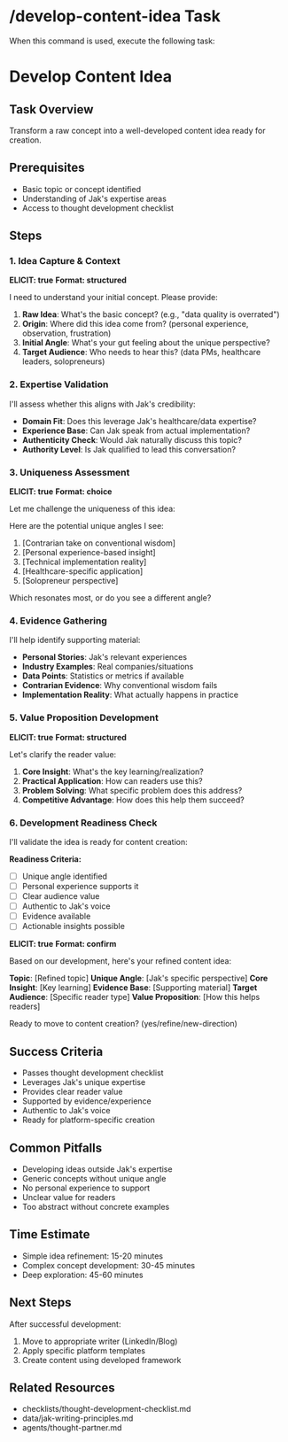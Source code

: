 # /develop-content-idea Task

When this command is used, execute the following task:

# Develop Content Idea

## Task Overview

Transform a raw concept into a well-developed content idea ready for creation.

## Prerequisites

- Basic topic or concept identified
- Understanding of Jak's expertise areas
- Access to thought development checklist

## Steps

### 1. Idea Capture & Context

**ELICIT: true**
**Format: structured**

I need to understand your initial concept. Please provide:

1. **Raw Idea**: What's the basic concept? (e.g., "data quality is overrated")
2. **Origin**: Where did this idea come from? (personal experience, observation, frustration)
3. **Initial Angle**: What's your gut feeling about the unique perspective?
4. **Target Audience**: Who needs to hear this? (data PMs, healthcare leaders, solopreneurs)

### 2. Expertise Validation

I'll assess whether this aligns with Jak's credibility:

- **Domain Fit**: Does this leverage Jak's healthcare/data expertise?
- **Experience Base**: Can Jak speak from actual implementation?
- **Authenticity Check**: Would Jak naturally discuss this topic?
- **Authority Level**: Is Jak qualified to lead this conversation?

### 3. Uniqueness Assessment

**ELICIT: true**
**Format: choice**

Let me challenge the uniqueness of this idea:

Here are the potential unique angles I see:

1. [Contrarian take on conventional wisdom]
2. [Personal experience-based insight]
3. [Technical implementation reality]
4. [Healthcare-specific application]
5. [Solopreneur perspective]

Which resonates most, or do you see a different angle?

### 4. Evidence Gathering

I'll help identify supporting material:

- **Personal Stories**: Jak's relevant experiences
- **Industry Examples**: Real companies/situations
- **Data Points**: Statistics or metrics if available
- **Contrarian Evidence**: Why conventional wisdom fails
- **Implementation Reality**: What actually happens in practice

### 5. Value Proposition Development

**ELICIT: true**
**Format: structured**

Let's clarify the reader value:

1. **Core Insight**: What's the key learning/realization?
2. **Practical Application**: How can readers use this?
3. **Problem Solving**: What specific problem does this address?
4. **Competitive Advantage**: How does this help them succeed?

### 6. Development Readiness Check

I'll validate the idea is ready for content creation:

**Readiness Criteria:**

- [ ] Unique angle identified
- [ ] Personal experience supports it
- [ ] Clear audience value
- [ ] Authentic to Jak's voice
- [ ] Evidence available
- [ ] Actionable insights possible

**ELICIT: true**
**Format: confirm**

Based on our development, here's your refined content idea:

**Topic**: [Refined topic]
**Unique Angle**: [Jak's specific perspective]
**Core Insight**: [Key learning]
**Evidence Base**: [Supporting material]
**Target Audience**: [Specific reader type]
**Value Proposition**: [How this helps readers]

Ready to move to content creation? (yes/refine/new-direction)

## Success Criteria

- Passes thought development checklist
- Leverages Jak's unique expertise
- Provides clear reader value
- Supported by evidence/experience
- Authentic to Jak's voice
- Ready for platform-specific creation

## Common Pitfalls

- Developing ideas outside Jak's expertise
- Generic concepts without unique angle
- No personal experience to support
- Unclear value for readers
- Too abstract without concrete examples

## Time Estimate

- Simple idea refinement: 15-20 minutes
- Complex concept development: 30-45 minutes
- Deep exploration: 45-60 minutes

## Next Steps

After successful development:

1. Move to appropriate writer (LinkedIn/Blog)
2. Apply specific platform templates
3. Create content using developed framework

## Related Resources

- checklists/thought-development-checklist.md
- data/jak-writing-principles.md
- agents/thought-partner.md
